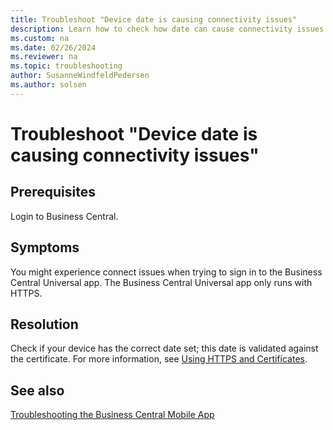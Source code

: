 ```yaml
---
title: Troubleshoot "Device date is causing connectivity issues"
description: Learn how to check how date can cause connectivity issues.
ms.custom: na
ms.date: 02/26/2024
ms.reviewer: na
ms.topic: troubleshooting
author: SusanneWindfeldPedersen
ms.author: solsen
---
```


# Troubleshoot "Device date is causing connectivity issues"

## Prerequisites

Login to Business Central.

## Symptoms

You might experience connect issues when trying to sign in to the Business Central Universal app. The Business Central Universal app only runs with HTTPS. 

## Resolution

Check if your device has the correct date set; this date is validated against the certificate. For more information, see [Using HTTPS and Certificates](/dynamics365/business-central/dev-itpro/developer/devenv-using-https-and-certificates-mobile-app).  
  
## See also

[Troubleshooting the Business Central Mobile App](/dynamics365/business-central/dev-itpro/developer/devenv-troubleshooting-the-mobile-app)